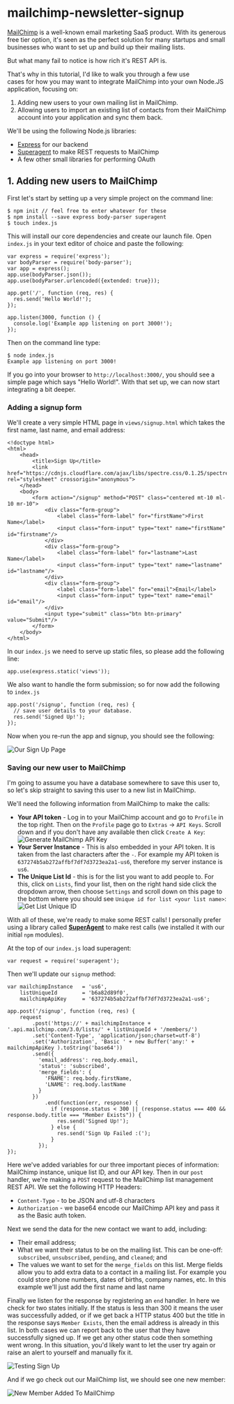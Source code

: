 # mailchimp-newsletter-signup

[MailChimp](https://mailchimp.com/) is a well-known email marketing SaaS product. With its generous free tier option, it's seen as the perfect solution for many startups and small businesses who want to set up and build up their mailing lists.

But what many fail to notice is how rich it's REST API is.

That's why in this tutorial, I'd like to walk you through a few use  
cases for how you may want to integrate MailChimp into your own Node.JS application, focusing on:

1.  Adding new users to your own mailing list in MailChimp.
2.  Allowing users to import an existing list of contacts from their MailChimp account into your application and sync them back.

We'll be using the following Node.js libraries:

*   [Express](https://expressjs.com/) for our backend
*   [Superagent](https://visionmedia.github.io/superagent/) to make REST requests to MailChimp
*   A few other small libraries for performing OAuth

## [](#1-adding-new-users-to-mailchimp)1\. Adding new users to MailChimp

First let's start by setting up a very simple project on the command line:

    $ npm init // feel free to enter whatever for these
    $ npm install --save express body-parser superagent
    $ touch index.js

This will install our core dependencies and create our launch file. Open `index.js` in your text editor of choice and paste the following:

    var express = require('express');
    var bodyParser = require('body-parser');
    var app = express();
    app.use(bodyParser.json());
    app.use(bodyParser.urlencoded({extended: true}));

    app.get('/', function (req, res) {
      res.send('Hello World!');
    });

    app.listen(3000, function () {
      console.log('Example app listening on port 3000!');
    });

Then on the command line type:

    $ node index.js
    Example app listening on port 3000!

If you go into your browser to `http://localhost:3000/`, you should see a simple page which says "Hello World!". With that set up, we can now start integrating a bit deeper.

### [](#adding-a-signup-form)Adding a signup form

We'll create a very simple HTML page in `views/signup.html` which takes the first name, last name, and email address:

    <!doctype html>
    <html>
        <head>
            <title>Sign Up</title>
            <link href="https://cdnjs.cloudflare.com/ajax/libs/spectre.css/0.1.25/spectre.min.css" rel="stylesheet" crossorigin="anonymous">
        </head>
        <body>
            <form action="/signup" method="POST" class="centered mt-10 ml-10 mr-10">
                <div class="form-group">
                    <label class="form-label" for="firstName">First Name</label>
                    <input class="form-input" type="text" name="firstName" id="firstname"/>
                </div>
                <div class="form-group">
                    <label class="form-label" for="lastname">Last Name</label>
                    <input class="form-input" type="text" name="lastname" id="lastname"/>
                </div>
                <div class="form-group">
                    <label class="form-label" for="email">Email</label>
                    <input class="form-input" type="text" name="email" id="email"/>
                </div>
                <input type="submit" class="btn btn-primary" value="Submit"/>
            </form>
        </body>
    </html>

In our `index.js` we need to serve up static files, so please add the following line:

    app.use(express.static('views'));

We also want to handle the form submission; so for now add the following to `index.js`

    app.post('/signup', function (req, res) {
      // save user details to your database.
      res.send('Signed Up!');
    });

Now when you re-run the app and signup, you should see the following:

![Our Sign Up Page](https://process.filestackapi.com/cache=expiry:max/knQGdelCSNuqnRYbo052)

### [](#saving-our-new-user-to-mailchimp)Saving our new user to MailChimp

I'm going to assume you have a database somewhere to save this user to, so let's skip straight to saving this user to a new list in MailChimp.

We'll need the following information from MailChimp to make the calls:

*   **Your API token** - Log in to your MailChimp account and go to `Profile` in the top right. Then on the `Profile` page go to `Extras` -> `API Keys`. Scroll down and if you don't have any available then click `Create A Key`:![Generate MailChimp API Key](https://process.filestackapi.com/cache=expiry:max/tuWz2QtLR3OUBA2IifMC)
*   **Your Server Instance** - This is also embedded in your API token. It is taken from the last characters after the `-`. For example my API token is `637274b5ab272affbf7df7d3723ea2a1-us6`, therefore my server instance is `us6`.
*   **The Unique List Id** - this is for the list you want to add people to. For this, click on `Lists`, find your list, then on the right hand side click the dropdown arrow, then choose `Settings` and scroll down on this page to the bottom where you should see `Unique id for list <your list name>`:![Get List Unique ID](https://process.filestackapi.com/cache=expiry:max/A64hWWQ4WbTGSNLUUgbg)

With all of these, we're ready to make some REST calls! I personally prefer using a library called **[SuperAgent](https://visionmedia.github.io/superagent/)** to make rest calls (we installed it with our initial `npm` modules).

At the top of our `index.js` load superagent:

    var request = require('superagent');

Then we'll update our `signup` method:

    var mailchimpInstance   = 'us6',
        listUniqueId        = 'b6a82d89f0',
        mailchimpApiKey     = '637274b5ab272affbf7df7d3723ea2a1-us6';

    app.post('/signup', function (req, res) {
        request
            .post('https://' + mailchimpInstance + '.api.mailchimp.com/3.0/lists/' + listUniqueId + '/members/')
            .set('Content-Type', 'application/json;charset=utf-8')
            .set('Authorization', 'Basic ' + new Buffer('any:' + mailchimpApiKey ).toString('base64'))
            .send({
              'email_address': req.body.email,
              'status': 'subscribed',
              'merge_fields': {
                'FNAME': req.body.firstName,
                'LNAME': req.body.lastName
              }
            })
                .end(function(err, response) {
                  if (response.status < 300 || (response.status === 400 && response.body.title === "Member Exists")) {
                    res.send('Signed Up!');
                  } else {
                    res.send('Sign Up Failed :(');
                  }
              });
    });

Here we've added variables for our three important pieces of information: MailChimp instance, unique list ID, and our API key. Then in our `post` handler, we're making a `POST` request to the MailChimp list management REST API. We set the following HTTP Headers:

*   `Content-Type` - to be JSON and utf-8 characters
*   `Authorization` - we base64 encode our MailChimp API key and pass it as the Basic auth token.

Next we send the data for the new contact we want to add, including:

*   Their email address;
*   What we want their status to be on the mailing list. This can be one-off: `subscribed`, `unsubscribed`, `pending`, and `cleaned`; and
*   The values we want to set for the `merge_fields` on this list. Merge fields allow you to add extra data to a contact in a mailing list. For example you could store phone numbers, dates of births, company names, etc. In this example we'll just add the first name and last name

Finally we listen for the response by registering an `end` handler. In here we check for two states initially. If the status is less than 300 it means the user was successfully added, or if we get back a HTTP status 400 but the title in the response says `Member Exists`, then the email address is already in this list. In both cases we can report back to the user that they have successfully signed up. If we get any other status code then something went wrong. In this situation, you'd likely want to let the user try again or raise an alert to yourself and manually fix it.

![Testing Sign Up](https://process.filestackapi.com/cache=expiry:max/S42W4UmSTeKAFlVe4wxg)

And if we go check out our MailChimp list, we should see one new member:

![New Member Added To MailChimp](https://process.filestackapi.com/cache=expiry:max/5KioYOBQ6HDvKlqLcRsQ)
